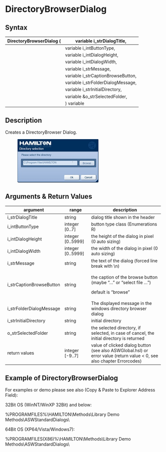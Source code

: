 # DirectoryBrowserDialog

## Syntax

| DirectoryBrowserDialog ( | variable i\_strDialogTitle,         |
| ------------------------ | ----------------------------------- |
|                          | variable i\_intButtonType,          |
|                          | variable i\_intDialogHeight,        |
|                          | variable i\_intDialogWidth,         |
|                          | variable i\_strMessage,             |
|                          | variable i\_strCaptionBrowseButton, |
|                          | variable i\_strFolderDialogMessage, |
|                          | variable i\_strInitialDirectory,    |
|                          | variable \&o\_strSelectedFolder,    |
|                          | ) variable                          |

## Description

Creates a DirectoryBrowser Dialog.

<figure><img src="../../../../.gitbook/assets/image (831).png" alt=""><figcaption></figcaption></figure>

## Arguments & Return Values

| argument                  | range              | description                                                                                                            |
| ------------------------- | ------------------ | ---------------------------------------------------------------------------------------------------------------------- |
| i\_strDialogTitle         | string             | dialog title shown in the header                                                                                       |
| i\_intButtonType          | integer \[0..7]    | button type class (Enumerations R)                                                                                     |
| i\_intDialogHeight        | integer \[0..5999] | the height of the dialog in pixel (0 auto sizing)                                                                      |
| i\_intDialogWidth         | integer \[0..5999] | the width of the dialog in pixel (0 auto sizing)                                                                       |
| i\_strMessage             | string             | the text of the dialog (forced line break with \n)                                                                     |
| i\_strCaptionBrowseButton | string             | <p>the caption of the browse button (maybe “…” or “select file …”)</p><p>default is “browse”</p>                       |
| i\_strFolderDialogMessage | string             | The displayed message in the windows directory browser dialog                                                          |
| i\_strInitialDirectory    | string             | initial directory                                                                                                      |
| o\_strSelectedFolder      | string             | the selected directory, if selected, in case of cancel, the initial directory is returned                              |
| return values             | integer \[-9..7]   | value of clicked dialog button (see also ASWGlobal.hsl) or error value (return value < 0, see also chapter Errorcodes) |

## Example of DirectoryBrowserDialog

For examples or demo please see also (Copy & Paste to Explorer Address Field):

32Bit OS (WinNT/WinXP 32Bit) and below:

%PROGRAMFILES%\HAMILTON\Methods\Library Demo Methods\ASWStandardDialogs\\

64Bit OS (XP64/Vista/Windows7):

%PROGRAMFILES(X86)%\HAMILTON\Methods\Library Demo Methods\ASWStandardDialogs\\
